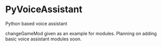 # PyVoiceAssistant
Python based voice assistant

changeGameMod given as an example for modules. Planning on adding basic voice assistant modules soon.
